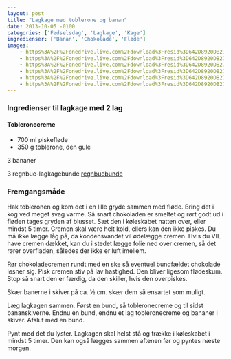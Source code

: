 ```yaml
---
layout: post
title: "Lagkage med toblerone og banan"
date: 2013-10-05 -0100
categories: ['Fødselsdag', 'Lagkage', 'Kage']
ingredienser: ['Banan', 'Chokolade', 'Fløde']
images:
    - https%3A%2F%2Fonedrive.live.com%2Fdownload%3Fresid%3D642D8920DB2784EE!126071
    - https%3A%2F%2Fonedrive.live.com%2Fdownload%3Fresid%3D642D8920DB2784EE!126075
    - https%3A%2F%2Fonedrive.live.com%2Fdownload%3Fresid%3D642D8920DB2784EE!126073
    - https%3A%2F%2Fonedrive.live.com%2Fdownload%3Fresid%3D642D8920DB2784EE!126076
    - https%3A%2F%2Fonedrive.live.com%2Fdownload%3Fresid%3D642D8920DB2784EE!126078
    - https%3A%2F%2Fonedrive.live.com%2Fdownload%3Fresid%3D642D8920DB2784EE!126077
---
```


### Ingredienser til lagkage med 2 lag

#### Tobleronecreme
-   700 ml piskefløde
-   350 g toblerone, den gule

3 bananer

3 regnbue-lagkagebunde <a href="/arkiv/2013/10/04/regnbuebunde">regnbuebunde</a>

### Fremgangsmåde
Hak tobleronen og kom  det i en lille gryde sammen med fløde. Bring det i kog ved meget svag varme. Så snart chokoladen er smeltet og rørt godt ud i fløden tages gryden af blusset. Sæt den i køleskabet natten over, eller mindst 5 timer. Cremen skal være helt kold, ellers kan den ikke piskes. Du må ikke lægge låg på, da kondensvandet vil ødelægge cremen. Hvis du VIL have cremen dækket, kan du i stedet lægge folie ned over cremen, så det rører overfladen, således der ikke er luft imellem.

Rør chokoladecremen rundt med en ske så eventuel bundfældet chokolade løsner sig. Pisk cremen stiv på lav hastighed. Den bliver ligesom flødeskum. Stop så snart den er færdig, da den skiller, hvis den overpiskes.

Skær banerne i skiver på ca. ½ cm. skær dem så ensartet som muligt.

Læg lagkagen sammen. Først en bund, så tobleronecreme og til sidst bananskiverne. Endnu en bund, endnu et lag tobleronecreme og bananer i skiver. Afslut med en bund.

Pynt med det du lyster. Lagkagen skal helst stå og trække i køleskabet i mindst 5 timer. Den kan også lægges sammen aftenen før og pyntes næste morgen.
